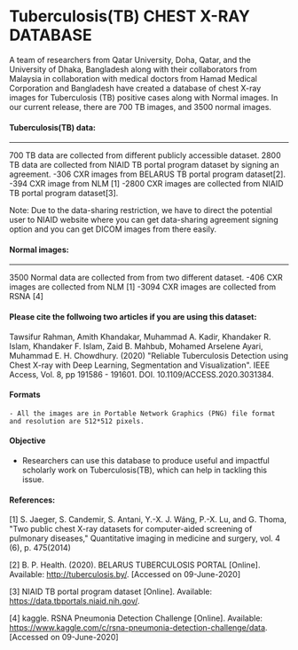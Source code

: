 # Tuberculosis(TB) CHEST X-RAY DATABASE

A team of researchers from Qatar University, Doha, Qatar, and the University of Dhaka, Bangladesh along with their collaborators from Malaysia in collaboration with medical doctors from Hamad Medical Corporation and Bangladesh have created a database of chest X-ray images for Tuberculosis (TB) positive cases along with Normal images. In our current release, there are 700 TB images, and 3500 normal images.

#### Tuberculosis(TB) data:
-----------------------
700 TB data are collected from different publicly accessible dataset. 2800 TB data are collected from NIAID TB portal program dataset by signing an agreement.
-306 CXR images from BELARUS TB portal program dataset[2].
-394 CXR image from NLM [1]
-2800 CXR images are collected from NIAID TB portal program dataset[3]. 

Note: Due to the data-sharing restriction, we have to direct the potential user to NIAID website where you can get data-sharing agreement signing 
option and you can get DICOM images from there easily. 

#### Normal images:
---------------------------------------- 
3500 Normal data are collected from from two different dataset.
-406 CXR images are collected from NLM [1]
-3094 CXR images are collected from RSNA [4]


#### Please cite the follwoing two articles if you are using this dataset:
Tawsifur Rahman, Amith Khandakar, Muhammad A. Kadir, Khandaker R. Islam, Khandaker F. Islam, Zaid B. Mahbub, Mohamed Arselene Ayari, Muhammad E. H. Chowdhury. (2020) "Reliable Tuberculosis Detection using Chest X-ray with Deep Learning, Segmentation and Visualization". IEEE Access, Vol. 8, pp 191586 - 191601. DOI. 10.1109/ACCESS.2020.3031384.


#### Formats
    - All the images are in Portable Network Graphics (PNG) file format and resolution are 512*512 pixels.

#### Objective
 -  Researchers can use this database to produce useful and impactful scholarly work on Tuberculosis(TB), which can help in tackling this issue. 


#### References:

[1] S. Jaeger, S. Candemir, S. Antani, Y.-X. J. Wáng, P.-X. Lu, and G. Thoma, "Two public chest X-ray datasets for computer-aided screening of pulmonary diseases," Quantitative imaging in medicine and surgery, vol. 4 (6), p. 475(2014)

[2] B. P. Health. (2020). BELARUS TUBERCULOSIS PORTAL [Online]. Available: http://tuberculosis.by/. [Accessed on 09-June-2020]

[3] NIAID TB portal program dataset [Online]. Available: https://data.tbportals.niaid.nih.gov/.

[4] kaggle. RSNA Pneumonia Detection Challenge [Online]. Available: https://www.kaggle.com/c/rsna-pneumonia-detection-challenge/data. [Accessed on 09-June-2020]


